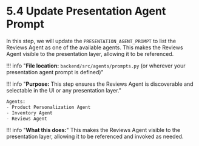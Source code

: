 # 5.4 Update Presentation Agent Prompt

In this step, we will update the `PRESENTATION_AGENT_PROMPT` to list the Reviews Agent as one of the available agents. This makes the Reviews Agent visible to the presentation layer, allowing it to be referenced.

!!! info "**File location:** `backend/src/agents/prompts.py` (or wherever your presentation agent prompt is defined)"

!!! info "**Purpose:** This step ensures the Reviews Agent is discoverable and selectable in the UI or any presentation layer."

```python
Agents:
- Product Personalization Agent
- Inventory Agent
- Reviews Agent
```

!!! info "**What this does:**"
    This makes the Reviews Agent visible to the presentation layer, allowing it to be referenced and invoked as needed.
